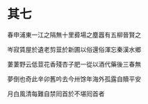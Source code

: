    

# 其七

春申浦東一江之隔無十里彛場之塵囂有五柳晉賢之

岑寂賃屋於遺老剪韮於新圃以俗還俗渾忘秦漢水鄉

萋萋野云低荳花香殘杏子肥一從以酒代藥後三春無

夢倒也奇此辛卯舊吟去今卅馀年海外孤露自贖平安

月白風清每難自禁囘首於不堪囘首者